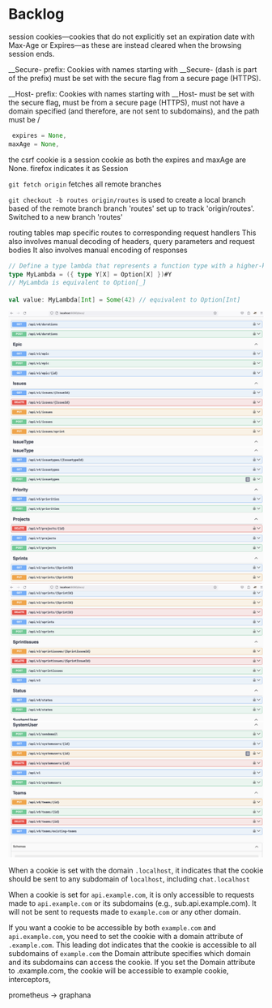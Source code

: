 # Backlog

 session cookies—cookies that do not explicitly set an expiration date with Max-Age or Expires—as these are instead cleared when the browsing session ends.

 __Secure- prefix: Cookies with names starting with __Secure- (dash is part of the prefix) must be set with the secure flag from a secure page (HTTPS).

__Host- prefix: Cookies with names starting with __Host- must be set with the secure flag, must be from a secure page (HTTPS), must not have a domain specified (and therefore, are not sent to subdomains), and the path must be /


```scala
 expires = None,
maxAge = None,
```
the csrf cookie is a session cookie as both the expires and maxAge are None. firefox indicates it as Session

`git fetch origin` fetches all remote branches

`git checkout -b routes origin/routes` is used to create a local branch based of the remote branch
branch 'routes' set up to track 'origin/routes'.
Switched to a new branch 'routes'


routing tables map specific routes to corresponding request handlers
This also involves manual decoding of headers, query parameters and request bodies
It also involves manual encoding of responses

```scala
// Define a type lambda that represents a function type with a higher-kinded type parameter
type MyLambda = ({ type Y[X] = Option[X] })#Y
// MyLambda is equivalent to Option[_]

val value: MyLambda[Int] = Some(42) // equivalent to Option[Int]

```

![](Screenshot1.png)
![](Screenshot2.png)
![](Screenshot3.png)
![](Screenshot4.png)

When a cookie is set with the domain `.localhost`, it indicates that the cookie should be sent to any subdomain of `localhost`, including `chat.localhost`

When a cookie is set for `api.example.com`, it is only accessible to requests made to `api.example.com` or its subdomains (e.g., sub.api.example.com). It will not be sent to requests made to `example.com` or any other domain.

If you want a cookie to be accessible by both `example.com` and `api.example.com`, you need to set the cookie with a domain attribute of `.example.com`. This leading dot indicates that the cookie is accessible to all subdomains of `example.com`
the Domain attribute specifies which domain and its subdomains can access the cookie. If you set the Domain attribute to .example.com, the cookie will be accessible to example
cookie, interceptors,


prometheus -> graphana





